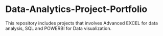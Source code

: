 # Data-Analytics-Project-Portfolio
This repository includes projects that involves Advanced EXCEL for data analysis, SQL and POWERBI for Data visualization. 
